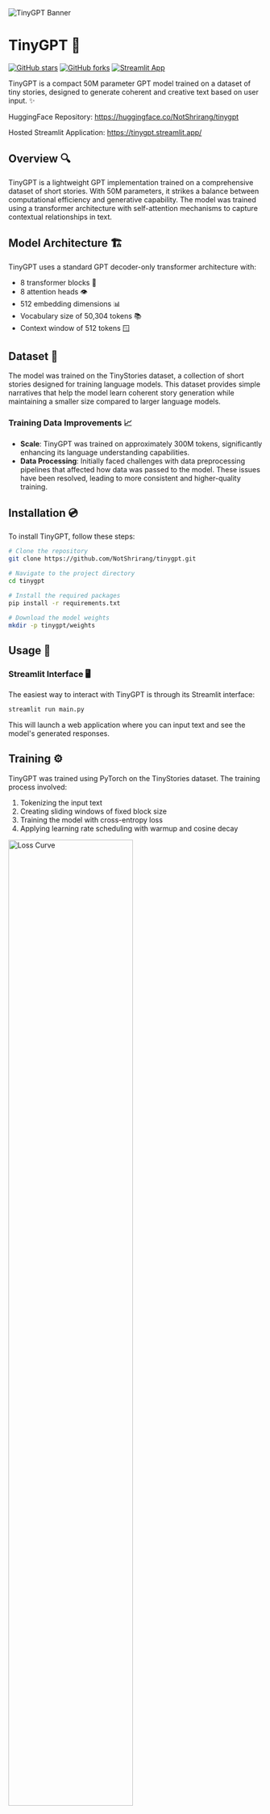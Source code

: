 <img src="https://github.com/user-attachments/assets/8a90d976-57cb-4e3b-a9e7-33e37816eb81" alt="TinyGPT Banner" />


# TinyGPT 🤖

[![GitHub stars](https://img.shields.io/github/stars/NotShrirang/tinygpt?style=social)](https://github.com/NotShrirang/tinygpt/stargazers)
[![GitHub forks](https://img.shields.io/github/forks/NotShrirang/tinygpt?style=social)](https://github.com/NotShrirang/tinygpt/network/members)
[![Streamlit App](https://static.streamlit.io/badges/streamlit_badge_black_white.svg)](https://tinygpt.streamlit.app/)

TinyGPT is a compact 50M parameter GPT model trained on a dataset of tiny stories, designed to generate coherent and creative text based on user input. ✨

HuggingFace Repository: https://huggingface.co/NotShrirang/tinygpt

Hosted Streamlit Application: https://tinygpt.streamlit.app/

## Overview 🔍

TinyGPT is a lightweight GPT implementation trained on a comprehensive dataset of short stories. With 50M parameters, it strikes a balance between computational efficiency and generative capability. The model was trained using a transformer architecture with self-attention mechanisms to capture contextual relationships in text.

## Model Architecture 🏗️

TinyGPT uses a standard GPT decoder-only transformer architecture with:

- 8 transformer blocks 🧱
- 8 attention heads 👁️
- 512 embedding dimensions 📊
- Vocabulary size of 50,304 tokens 📚
- Context window of 512 tokens 🪟

## Dataset 📖

The model was trained on the TinyStories dataset, a collection of short stories designed for training language models. This dataset provides simple narratives that help the model learn coherent story generation while maintaining a smaller size compared to larger language models.

### Training Data Improvements 📈

- **Scale**: TinyGPT was trained on approximately 300M tokens, significantly enhancing its language understanding capabilities.
- **Data Processing**: Initially faced challenges with data preprocessing pipelines that affected how data was passed to the model. These issues have been resolved, leading to more consistent and higher-quality training.

## Installation 💿

To install TinyGPT, follow these steps:

```bash
# Clone the repository
git clone https://github.com/NotShrirang/tinygpt.git

# Navigate to the project directory
cd tinygpt

# Install the required packages
pip install -r requirements.txt

# Download the model weights
mkdir -p tinygpt/weights
```

## Usage 🚀

### Streamlit Interface 🖥️

The easiest way to interact with TinyGPT is through its Streamlit interface:

```bash
streamlit run main.py
```

This will launch a web application where you can input text and see the model's generated responses.

## Training ⚙️

TinyGPT was trained using PyTorch on the TinyStories dataset. The training process involved:

1. Tokenizing the input text
2. Creating sliding windows of fixed block size
3. Training the model with cross-entropy loss
4. Applying learning rate scheduling with warmup and cosine decay

<img src="https://github.com/user-attachments/assets/fd318849-d83b-4e44-aa3e-3119897cd4ae" alt="Loss Curve" width="70%"/>

### Training Optimizations 🚀

TinyGPT's training process leverages several optimization techniques to enhance speed, stability, and performance:

- **Kernel Fusion**: Implemented to reduce memory bandwidth bottlenecks and speed up training operations
- **Mixed Precision Training**: Utilizes bfloat16 format for significantly faster training while maintaining numerical stability
- **Gradient Accumulation**: Applied to improve training stability and allow effective training with larger batch sizes
- **Cosine Scheduler**: Implements variable learning rate throughout training for better convergence
- **PyTorch's Multi-Head Attention**: Uses standard PyTorch implementations for Multi-Head Attention layers to boost training speed

While using PyTorch's native attention implementation deviates from the "from scratch" philosophy, it enables more rapid model iteration and training with available resources.

For details on the training process, see the training notebook in the `notebooks/` directory.

## Sample Outputs 📝

### Example 1
```text
Prompt: One day, a dragon

Output:
One day, a dragon named Bobo was walking in the forest when he saw a little bunny. The bunny was sad because he had no friends. Bobo wanted to help the bunny, so he asked the bunny to give him a hug. The bunny said yes, and the bunny gave the bunny a hug.

Bobo was very happy and thanked the bunny. He named the bunny, and they became good friends. The bunny was always grateful for Bobo's help. They became good friends, and they always shared their toys and treats!
```

### Example 2
```
Prompt: A dog named

Output:
A dog named Max went for a walk. He saw a big tree and wanted to climb it. Max was very excited and started to climb the tree. He was very careful and did not fall.

Max saw a little girl named Sue. Sue was sad because she lost her toy. Max wanted to help Sue. He said, "Don't worry, Sue. I will help you find your toy."

Max and Sue looked for the toy together. They looked under the tree, behind the tree, and behind the tree. Finally, they found the toy under a big tree. Max was so happy and said, "Thank you, Sue! You are a good friend."

Sue and Max played with the toy all day. They were very happy and had a fun day!
```

## Inference 🔮

During inference, TinyGPT uses several techniques to produce high-quality text:

- Temperature scaling for controlling randomness
- Top-k and top-p sampling for focus and diversity
- Efficient token generation one at a time

## License 📜

This project is licensed under the GPL-3.0 license - see the LICENSE file for details.

## Contributing 👥

Contributions are welcome! Feel free to submit pull requests, create issues, or suggest improvements to the model or codebase.

## Support ❤️

If you find TinyGPT useful, please consider starring the repository ⭐
